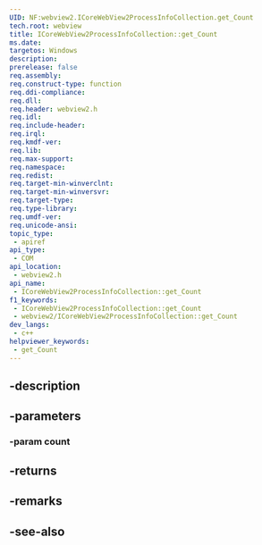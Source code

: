 ```yaml
---
UID: NF:webview2.ICoreWebView2ProcessInfoCollection.get_Count
tech.root: webview
title: ICoreWebView2ProcessInfoCollection::get_Count
ms.date: 
targetos: Windows
description: 
prerelease: false
req.assembly: 
req.construct-type: function
req.ddi-compliance: 
req.dll: 
req.header: webview2.h
req.idl: 
req.include-header: 
req.irql: 
req.kmdf-ver: 
req.lib: 
req.max-support: 
req.namespace: 
req.redist: 
req.target-min-winverclnt: 
req.target-min-winversvr: 
req.target-type: 
req.type-library: 
req.umdf-ver: 
req.unicode-ansi: 
topic_type:
 - apiref
api_type:
 - COM
api_location:
 - webview2.h
api_name:
 - ICoreWebView2ProcessInfoCollection::get_Count
f1_keywords:
 - ICoreWebView2ProcessInfoCollection::get_Count
 - webview2/ICoreWebView2ProcessInfoCollection::get_Count
dev_langs:
 - c++
helpviewer_keywords:
 - get_Count
---
```


## -description

## -parameters

### -param count

## -returns

## -remarks

## -see-also

